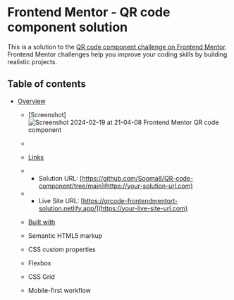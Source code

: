 # Frontend Mentor - QR code component solution

This is a solution to the [QR code component challenge on Frontend Mentor](https://www.frontendmentor.io/challenges/qr-code-component-iux_sIO_H). Frontend Mentor challenges help you improve your coding skills by building realistic projects. 

## Table of contents

- [Overview](#overview)
  - [Screenshot]
   ![Screenshot 2024-02-19 at 21-04-08 Frontend Mentor QR code component](https://github.com/Sooma8/QR-code-component/assets/91131370/383bcdef-5d7c-483f-ad23-6f2be44c67db)
  -
  - [Links](#links)
  - - Solution URL: [https://github.com/Sooma8/QR-code-component/tree/main](https://your-solution-url.com)
  
  - - Live Site URL: [https://qrcode-frontendmentort-solution.netlify.app/](https://your-live-site-url.com)
  
  - [Built with](#built-with)
  - Semantic HTML5 markup
  - CSS custom properties
  - Flexbox
  - CSS Grid
  - Mobile-first workflow




